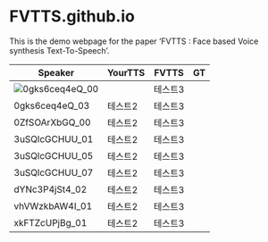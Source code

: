# FVTTS.github.io

This is the demo webpage for the paper ‘FVTTS : Face based Voice synthesis Text-To-Speech’.

|Speaker|YourTTS|FVTTS|GT|
|------|---|---|---|
|![0gks6ceq4eQ_00](https://github.com/myleeee/FVTTS.github.io/assets/149983937/f7308303-e86a-42c7-8e14-2425627313f0)||테스트3|
|0gks6ceq4eQ_03|테스트2|테스트3|
|0ZfSOArXbGQ_00|테스트2|테스트3|
|3uSQlcGCHUU_01|테스트2|테스트3|
|3uSQlcGCHUU_05|테스트2|테스트3|
|3uSQlcGCHUU_07|테스트2|테스트3|
|dYNc3P4jSt4_02|테스트2|테스트3|
|vhVWzkbAW4I_01|테스트2|테스트3|
|xkFTZcUPjBg_01|테스트2|테스트3|






